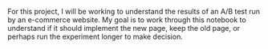 For this project, I will be working to understand the results of an A/B test run by an e-commerce website. My goal is to work through this notebook to understand if it should implement the new page, keep the old page, or perhaps run the experiment longer to make decision.
